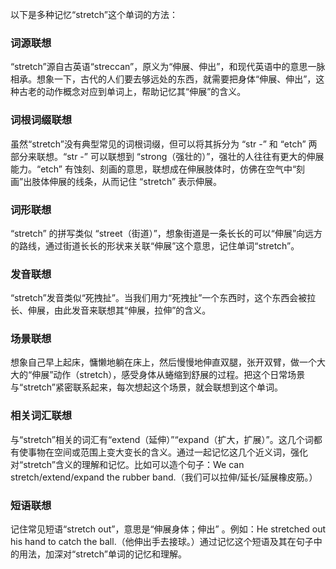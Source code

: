 以下是多种记忆“stretch”这个单词的方法：

### 词源联想
“stretch”源自古英语“streccan”，原义为“伸展、伸出”，和现代英语中的意思一脉相承。想象一下，古代的人们要去够远处的东西，就需要把身体“伸展、伸出”，这种古老的动作概念对应到单词上，帮助记忆其“伸展”的含义。

### 词根词缀联想
虽然“stretch”没有典型常见的词根词缀，但可以将其拆分为 “str -” 和 “etch” 两部分来联想。“str -” 可以联想到 “strong（强壮的）”，强壮的人往往有更大的伸展能力。“etch” 有蚀刻、刻画的意思，联想成在伸展肢体时，仿佛在空气中“刻画”出肢体伸展的线条，从而记住 “stretch” 表示伸展。

### 词形联想
“stretch” 的拼写类似 “street（街道）”，想象街道是一条长长的可以“伸展”向远方的路线，通过街道长长的形状来关联“伸展”这个意思，记住单词“stretch”。

### 发音联想
“stretch”发音类似“死拽扯”。当我们用力“死拽扯”一个东西时，这个东西会被拉长、伸展，由此发音来联想其“伸展，拉伸”的含义。

### 场景联想
想象自己早上起床，慵懒地躺在床上，然后慢慢地伸直双腿，张开双臂，做一个大大的“伸展”动作（stretch），感受身体从蜷缩到舒展的过程。把这个日常场景与“stretch”紧密联系起来，每次想起这个场景，就会联想到这个单词。

### 相关词汇联想
与“stretch”相关的词汇有“extend（延伸）”“expand（扩大，扩展）”。这几个词都有使事物在空间或范围上变大变长的含义。通过一起记忆这几个近义词，强化对“stretch”含义的理解和记忆。比如可以造个句子：We can stretch/extend/expand the rubber band.（我们可以拉伸/延长/延展橡皮筋。）

### 短语联想
记住常见短语“stretch out”，意思是“伸展身体；伸出” 。例如：He stretched out his hand to catch the ball.（他伸出手去接球。）通过记忆这个短语及其在句子中的用法，加深对“stretch”单词的记忆和理解。 